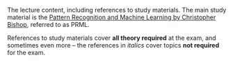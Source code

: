 The lecture content, including references to study materials.
The main study material is the
[Pattern Recognition and Machine Learning by Christopher Bishop](https://www.microsoft.com/en-us/research/publication/pattern-recognition-machine-learning/), referred to as PRML.

References to study materials cover **all theory required** at the exam,
and sometimes even more – the references in *italics* cover topics
**not required** for the exam.
